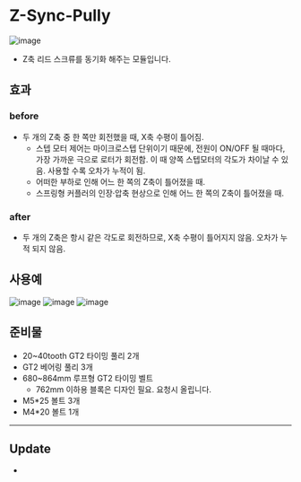 # Z-Sync-Pully

![image](https://user-images.githubusercontent.com/14369006/236599371-e0707b20-db98-42db-9468-2f72144f53b2.png)

- Z축 리드 스크류를 동기화 해주는 모듈입니다.

## 효과

### before

- 두 개의 Z축 중 한 쪽만 회전했을 때, X축 수평이 틀어짐.
  - 스텝 모터 제어는 마이크로스텝 단위이기 때문에, 전원이 ON/OFF 될 때마다, 가장 가까운 극으로 로터가 회전함. 이 때 양쪽 스텝모터의 각도가 차이날 수 있음. 사용할 수록 오차가 누적이 됨.
  - 어떠한 부하로 인해 어느 한 쪽의 Z축이 틀어졌을 때.
  - 스프링형 커플러의 인장·압축 현상으로 인해 어느 한 쪽의 Z축이 틀어졌을 때.

### after
- 두 개의 Z축은 항시 같은 각도로 회전하므로, X축 수평이 틀어지지 않음. 오차가 누적 되지 않음.

## 사용예

![image](https://user-images.githubusercontent.com/14369006/236599332-88b8abdc-1283-45f2-b6d2-ff16267b8899.png)
![image](https://user-images.githubusercontent.com/14369006/236599355-a92315af-01db-4fd0-b55f-10bf01ff267e.png)
![image](https://user-images.githubusercontent.com/14369006/236599384-415d9933-5c94-444e-8dcd-ef9a80a37cb5.png)


## 준비물

- 20~40tooth GT2 타이밍 풀리 2개
- GT2 베어링 풀리 3개
- 680~864mm 루프형 GT2 타이밍 벨트
  - 762mm 이하용 블록은 디자인 필요. 요청시 올립니다.
- M5\*25 볼트 3개
- M4\*20 볼트 1개

***
## Update

-

